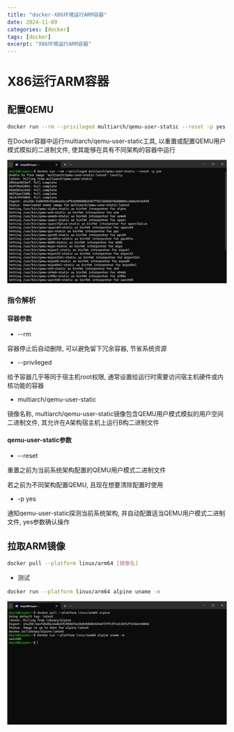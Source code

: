 ```yaml
---
title: "docker-X86环境运行ARM容器"
date: 2024-11-09
categories: [docker]
tags: [docker]
excerpt: "X86环境运行ARM容器"
---
```


# X86运行ARM容器

## 配置QEMU

```sh
docker run --rm --privileged multiarch/qemu-user-static --reset -p yes
```

在Docker容器中运行multiarch/qemu-user-static工具, 以重置或配置QEMU用户模式模拟的二进制文件, 使其能够在具有不同架构的容器中运行

![](/Resource/Imgur/20241109_153104.jpg)

### 指令解析

#### 容器参数

- --rm

容器停止后自动删除, 可以避免留下冗余容器, 节省系统资源

- --privileged

给予容器几乎等同于宿主机root权限, 通常设置给运行时需要访问宿主机硬件或内核功能的容器

- multiarch/qemu-user-static

镜像名称, multiarch/qemu-user-static镜像包含QEMU用户模式模拟的用户空间二进制文件, 其允许在A架构宿主机上运行B构二进制文件

#### qemu-user-static参数

- --reset

重置之前为当前系统架构配置的QEMU用户模式二进制文件

若之前为不同架构配置QEMU, 且现在想要清除配置时使用

- -p yes

通知qemu-user-static探测当前系统架构, 并自动配置适当QEMU用户模式二进制文件, yes参数确认操作

## 拉取ARM镜像

```sh
docker pull --platform linux/arm64 [镜像名]
```

- 测试

```sh
docker run --platform linux/arm64 alpine uname -m
```

![](/Resource/Imgur/20241109_153630.jpg)